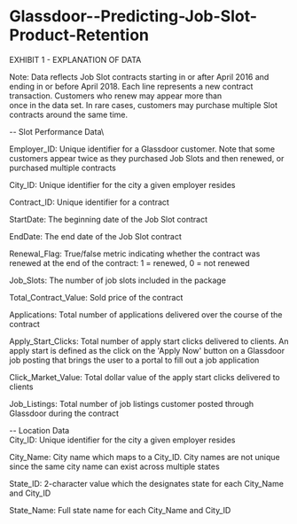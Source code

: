 # Glassdoor--Predicting-Job-Slot-Product-Retention

EXHIBIT 1 - EXPLANATION OF DATA							
							
Note:  Data reflects Job Slot contracts starting in or after April 2016 and ending in or before April 2018.  Each line represents a new contract transaction.  Customers who renew may appear more than							
once in the data set.  In rare cases, customers may purchase multiple Slot contracts around the same time.							
							
-- Slot Performance Data\

Employer_ID: Unique identifier for a Glassdoor customer. Note that some customers appear twice as they purchased Job Slots and then renewed, or purchased multiple contracts				
							
City_ID: Unique identifier for the city a given employer resides				
							
Contract_ID: Unique identifier for a contract				
							
StartDate: The beginning date of the Job Slot contract				
							
EndDate:			The end date of the Job Slot contract				
							
Renewal_Flag:			True/false metric indicating whether the contract was renewed at the end of the contract: 1 = renewed, 0 = not renewed				
							
Job_Slots:			The number of job slots included in the package				
							
Total_Contract_Value:			Sold price of the contract				
							
Applications:			Total number of applications delivered over the course of the contract				
							
Apply_Start_Clicks:			Total number of apply start clicks delivered to clients. An apply start is defined as the click on the 'Apply Now' button on a Glassdoor job posting that brings the user to a portal to fill out a job application				
							
Click_Market_Value:			Total dollar value of the apply start clicks delivered to clients				
							
Job_Listings:			Total number of job listings customer posted through Glassdoor during the contract				
							
							
-- Location Data							
City_ID:			Unique identifier for the city a given employer resides				
							
City_Name:			City name which maps to a City_ID. City names are not unique since the same city name can exist across multiple states				
							
State_ID:			2-character value which the designates state for each City_Name and City_ID				
							
State_Name:			Full state name for each City_Name and City_ID				
